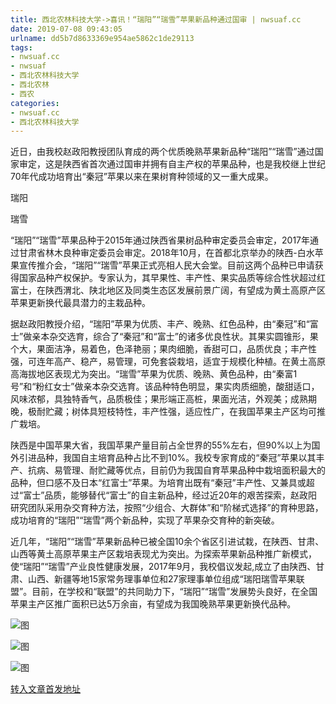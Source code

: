 ```yaml
---
title: 西北农林科技大学->喜讯！“瑞阳”“瑞雪”苹果新品种通过国审 | nwsuaf.cc
date: 2019-07-08 09:43:05
urlname: dd5b7d8633369e954ae5862c1de29113
tags: 
- nwsuaf.cc
- nwsuaf
- 西北农林科技大学
- 西北农林
- 西农
categories:
- nwsuaf.cc
- 西北农林科技大学
---
```



近日，由我校赵政阳教授团队育成的两个优质晚熟苹果新品种“瑞阳”“瑞雪”通过国家审定，这是陕西省首次通过国审并拥有自主产权的苹果品种，也是我校继上世纪70年代成功培育出“秦冠”苹果以来在果树育种领域的又一重大成果。

瑞阳

瑞雪

“瑞阳”“瑞雪”苹果品种于2015年通过陕西省果树品种审定委员会审定，2017年通过甘肃省林木良种审定委员会审定。2018年10月，在首都北京举办的陕西-白水苹果宣传推介会，“瑞阳”“瑞雪”苹果正式亮相人民大会堂。目前这两个品种已申请获得国家品种产权保护。专家认为，其早果性、丰产性、果实品质等综合性状超过红富士，在陕西渭北、陕北地区及同类生态区发展前景广阔，有望成为黄土高原产区苹果更新换代最具潜力的主栽品种。

据赵政阳教授介绍，“瑞阳”苹果为优质、丰产、晚熟、红色品种，由“秦冠”和“富士”做亲本杂交选育，综合了“秦冠”和“富士”的诸多优良性状。其果实圆锥形，果个大，果面洁净，易着色，色泽艳丽；果肉细脆，香甜可口，品质优良；丰产性强，可连年高产、稳产，易管理，可免套袋栽培，适宜于规模化种植。在黄土高原高海拔地区表现尤为突出。“瑞雪”苹果为优质、晚熟、黄色品种，由“秦富1号”和“粉红女士”做亲本杂交选育。该品种特色明显，果实肉质细脆，酸甜适口，风味浓郁，具独特香气，品质极佳；果形端正高桩，果面光洁，外观美；成熟期晚，极耐贮藏；树体具短枝特性，丰产性强，适应性广，在我国苹果主产区均可推广栽培。

陕西是中国苹果大省，我国苹果产量目前占全世界的55%左右，但90%以上为国外引进品种，我国自主培育品种占比不到10%。我校专家育成的“秦冠”苹果以其丰产、抗病、易管理、耐贮藏等优点，目前仍为我国自育苹果品种中栽培面积最大的品种，但口感不及日本“红富士”苹果。为培育出既有“秦冠”丰产性、又兼具或超过“富士”品质，能够替代“富士”的自主新品种，经过近20年的艰苦探索，赵政阳研究团队采用杂交育种方法，按照“少组合、大群体”和“阶梯式选择”的育种思路，成功培育的“瑞阳”“瑞雪”两个新品种，实现了苹果杂交育种的新突破。

近几年，“瑞阳”“瑞雪”苹果新品种已被全国10余个省区引进试栽，在陕西、甘肃、山西等黄土高原苹果主产区栽培表现尤为突出。为探索苹果新品种推广新模式，使“瑞阳”“瑞雪”产业良性健康发展，2017年9月，我校倡议发起,成立了由陕西、甘肃、山西、新疆等地15家常务理事单位和27家理事单位组成“瑞阳瑞雪苹果联盟”。目前，在学校和“联盟”的共同助力下，“瑞阳”“瑞雪”发展势头良好，在全国苹果主产区推广面积已达5万余亩，有望成为我国晚熟苹果更新换代品种。



![图](https://news.nwsuaf.edu.cn/images/content/2019-07/20190708085737079511.jpg)

![图](https://news.nwsuaf.edu.cn/images/content/2019-07/20190708082025566491.jpg)

![图](https://news.nwsuaf.edu.cn/images/content/2019-07/20190708082007166380.jpg)

[转入文章首发地址](https://news.nwsuaf.edu.cn/xnxw/90788.htm)